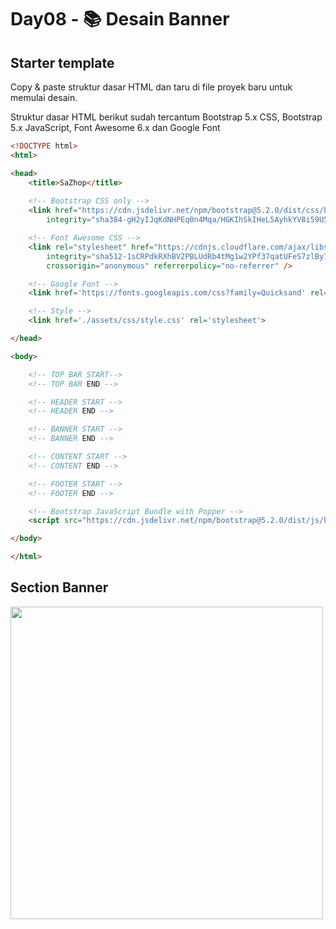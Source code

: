 # Day08 - 📚 Desain Banner



## Starter template

Copy & paste struktur dasar HTML dan taru di file proyek baru untuk memulai desain.

Struktur dasar HTML berikut sudah tercantum Bootstrap 5.x CSS, Bootstrap 5.x JavaScript, Font Awesome 6.x dan Google Font

```html
<!DOCTYPE html>
<html>

<head>
    <title>SaZhop</title>
    
    <!-- Bootstrap CSS only -->
    <link href="https://cdn.jsdelivr.net/npm/bootstrap@5.2.0/dist/css/bootstrap.min.css" rel="stylesheet"
        integrity="sha384-gH2yIJqKdNHPEq0n4Mqa/HGKIhSkIHeL5AyhkYV8i59U5AR6csBvApHHNl/vI1Bx" crossorigin="anonymous">

    <!-- Font Awesome CSS -->
    <link rel="stylesheet" href="https://cdnjs.cloudflare.com/ajax/libs/font-awesome/6.1.2/css/all.min.css"
        integrity="sha512-1sCRPdkRXhBV2PBLUdRb4tMg1w2YPf37qatUFeS7zlBy7jJI8Lf4VHwWfZZfpXtYSLy85pkm9GaYVYMfw5BC1A=="
        crossorigin="anonymous" referrerpolicy="no-referrer" />

    <!-- Google Font -->
    <link href='https://fonts.googleapis.com/css?family=Quicksand' rel='stylesheet'>

    <!-- Style -->
    <link href='./assets/css/style.css' rel='stylesheet'>

</head>

<body>

    <!-- TOP BAR START-->
    <!-- TOP BAR END -->

    <!-- HEADER START -->
    <!-- HEADER END -->

    <!-- BANNER START -->
    <!-- BANNER END -->

    <!-- CONTENT START -->
    <!-- CONTENT END -->

    <!-- FOOTER START -->
    <!-- FOOTER END -->

    <!-- Bootstrap JavaScript Bundle with Popper -->
    <script src="https://cdn.jsdelivr.net/npm/bootstrap@5.2.0/dist/js/bootstrap.bundle.min.js" crossorigin="anonymous"></script>

</body>

</html>
```

## Section Banner

<img src="https://github.com/sacode-courses/e-commerse/blob/day08/_screenshot/banner.png" width="500px">
